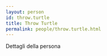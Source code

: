 ```yaml
---
layout: person
id: throw.turtle
title: Throw Turtle
permalink: people/throw.turtle.html
---
```


Dettagli della persona